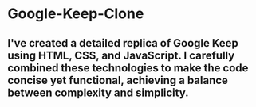 # Google-Keep-Clone

## I've created a detailed replica of Google Keep using HTML, CSS, and JavaScript. I carefully combined these technologies to make the code concise yet functional, achieving a balance between complexity and simplicity.
